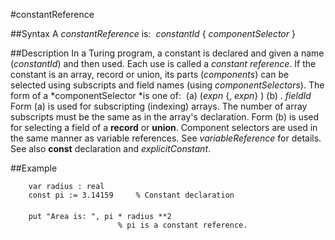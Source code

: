 
#constantReference

##Syntax
A *constantReference* is:
 *constantId* { *componentSelector* }



##Description
In a Turing program, a constant is declared and given a name (*constantId*) and then used. Each use is called a *constant reference*.
If the constant is an array, record or union, its parts (*components*) can be selected using subscripts and field names (using *componentSelectors*). The form of a *componentSelector *is one of:
 (a) (*expn* {, *expn*} ) (b) . *fieldId*
Form (a) is used for subscripting (indexing) arrays. The number of array subscripts must be the same as in the array's declaration. Form (b) is used for selecting a field of a **record** or **union**. Component selectors are used in the same manner as variable references. See *variableReference* for details. See also **const** declaration and *explicitConstant*.



##Example



        var radius : real
        const pi := 3.14159     % Constant declaration
        
        put "Area is: ", pi * radius **2
                            % pi is a constant reference.
